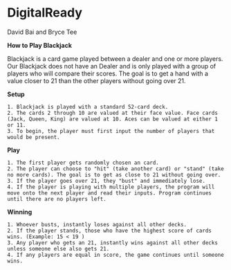 # DigitalReady

David Bai and Bryce Tee

**How to Play Blackjack**

Blackjack is a card game played between a dealer and one or more players. Our Blackjack does not have an Dealer and is only played with a group of players who will compare their scores.
The goal is to get a hand with a value closer to 21 than the other players without going over 21.

**Setup**

	1. Blackjack is played with a standard 52-card deck.
	2. The cards 2 through 10 are valued at their face value. Face cards (Jack, Queen, King) are valued at 10. Aces can be valued at either 1 or 11.
	3. To begin, the player must first input the number of players that would be present.
 
**Play**

	1. The first player gets randomly chosen an card.
	2. The player can choose to "hit" (take another card) or "stand" (take no more cards). The goal is to get as close to 21 without going over.
	3. If the player goes over 21, they "bust" and immediately lose.
	4. If the player is playing with multiple players, the program will move onto the next player and read their inputs. Program continues until there are no players left.
 
**Winning**

	1. Whoever busts, instantly loses against all other decks. 
	2. If the player stands, those who have the highest score of cards wins. (Example: 15 < 19 )
	3. Any player who gets an 21, instantly wins against all other decks unless someone else also gets 21.
	4. If any players are equal in score, the game continues until someone wins.
